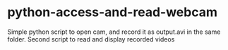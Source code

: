 # python-access-and-read-webcam
Simple python script to open cam, and record it as output.avi in the same folder. Second script to read and display recorded videos
